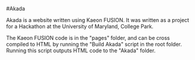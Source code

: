 #Akada

Akada is a website written using Kaeon FUSION. It was written as a project for a Hackathon at the University of Maryland, College Park.

The Kaeon FUSION code is in the "pages" folder, and can be cross compiled to HTML by running the "Build Akada" script in the root folder. Running this script outputs HTML code to the "Akada" folder.